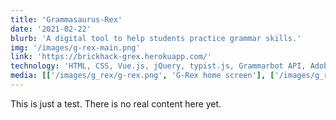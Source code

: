 ```yaml
---
title: 'Grammasaurus-Rex'
date: '2021-02-22'
blurb: 'A digital tool to help students practice grammar skills.'
img: '/images/g-rex-main.png'
link: 'https://brickhack-grex.herokuapp.com/'
technology: 'HTML, CSS, Vue.js, jQuery, typist.js, Grammarbot API, Adobe Illustrator'
media: [['/images/g_rex/g-rex.png', 'G-Rex home screen'], ['/images/g_rex/g-rex-game.png', 'Play screen that shows a sentence that needs to be made into past tense'], ['/images/g_rex/g-rex-game-error.png', 'Play screen that provides information when a user gets the answer wrong']]
---
```


This is just a test. There is no real content here yet.